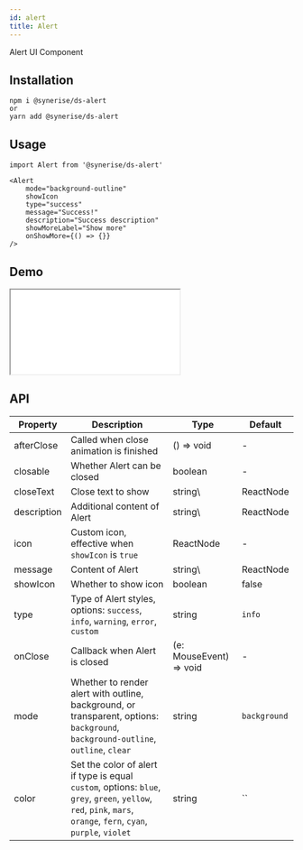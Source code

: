 ```yaml
---
id: alert
title: Alert
---
```


Alert UI Component

## Installation
```
npm i @synerise/ds-alert
or
yarn add @synerise/ds-alert
```

## Usage
```
import Alert from '@synerise/ds-alert'

<Alert 
    mode="background-outline"
    showIcon
    type="success"
    message="Success!"
    description="Success description"
    showMoreLabel="Show more"
    onShowMore={() => {}}
/>

```

## Demo

<iframe src="/storybook-static/iframe.html?id=components-alert--default"></iframe>

## API

| Property    | Description                                                                    | Type                    | Default   | 
| ---         | ---                                                                            | ---                     | ---       | 
| afterClose  | Called when close animation is finished                                        | () => void              | -         | 
| closable    | Whether Alert can be closed                                                    | boolean                 | -         | 
| closeText   | Close text to show                                                             | string\                 | ReactNode | - |
| description | Additional content of Alert                                                    | string\                 | ReactNode | - |
| icon        | Custom icon, effective when `showIcon` is `true`                               | ReactNode               | -         | 
| message     | Content of Alert                                                               | string\                 | ReactNode | - |
| showIcon    | Whether to show icon                                                           | boolean                 | false     | 
| type        | Type of Alert styles, options: `success`, `info`, `warning`, `error`, `custom` | string                  | `info`    | 
| onClose     | Callback when Alert is closed                                                  | (e: MouseEvent) => void | -         |
| mode     | Whether to render alert with outline, background, or transparent, options: `background`, `background-outline`, `outline`, `clear`                                                  | string | `background`         |
| color     | Set the color of alert if type is equal `custom`, options: `blue`, `grey`, `green`, `yellow`, `red`, `pink`, `mars`, `orange`, `fern`, `cyan`, `purple`, `violet` | string |``         | 
